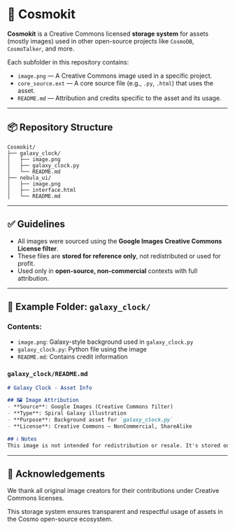 # 🌌 Cosmokit

**Cosmokit** is a Creative Commons licensed **storage system** for assets (mostly images) used in other open-source projects like `CosmoDB`, `CosmoTalker`, and more.

Each subfolder in this repository contains:

* `image.png` — A Creative Commons image used in a specific project.
* `core_source.ext` — A core source file (e.g., `.py`, `.html`) that uses the asset.
* `README.md` — Attribution and credits specific to the asset and its usage.

---

## 📦 Repository Structure

```
Cosmokit/
├── galaxy_clock/
│   ├── image.png
│   ├── galaxy_clock.py
│   └── README.md
├── nebula_ui/
│   ├── image.png
│   ├── interface.html
│   └── README.md
```

---

## ✅ Guidelines

* All images were sourced using the **Google Images Creative Commons License filter**.
* These files are **stored for reference only**, not redistributed or used for profit.
* Used only in **open-source, non-commercial** contexts with full attribution.

---

## 📎 Example Folder: `galaxy_clock/`

### Contents:

* `image.png`: Galaxy-style background used in `galaxy_clock.py`
* `galaxy_clock.py`: Python file using the image
* `README.md`: Contains credit information

### `galaxy_clock/README.md`

```markdown
# Galaxy Clock - Asset Info

## 🖼 Image Attribution
- **Source**: Google Images (Creative Commons filter)
- **Type**: Spiral Galaxy illustration
- **Purpose**: Background asset for `galaxy_clock.py`
- **License**: Creative Commons — NonCommercial, ShareAlike

## ℹ️ Notes
This image is not intended for redistribution or resale. It's stored only as a reference for the open-source `CosmoDB` subproject.
```

---

## 🙏 Acknowledgements

We thank all original image creators for their contributions under Creative Commons licenses.

This storage system ensures transparent and respectful usage of assets in the Cosmo open-source ecosystem.
